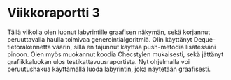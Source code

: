 # Viikkoraportti 3

Tällä viikolla olen luonut labyrintille graafisen näkymän, sekä korjannut peruuttavalla haulla toimivaa generointialgoritmiä. Olin käyttänyt 
Deque-tietorakennetta väärin, sillä en tajunnut käyttää push-metodia lisätessäni pinoon. Olen myös muokannut koodia Checstylen mukaisesti, sekä
jättänyt grafiikkaluokan ulos testikattavuusraportista.
Nyt ohjelmalla voi peruutushakua käyttämällä luoda labyrintin, joka näytetään graafisesti.
